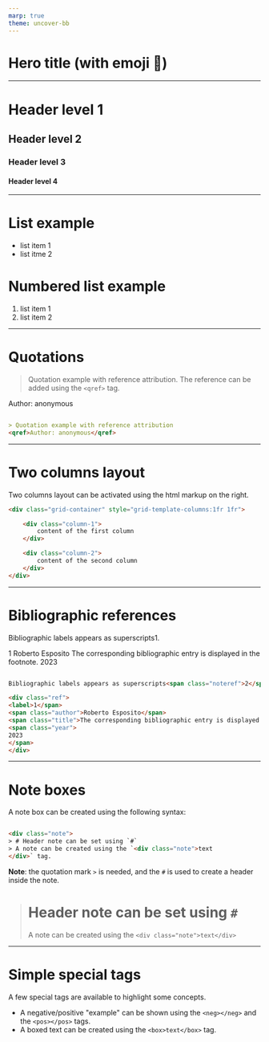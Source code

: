 ```yaml
---
marp: true
theme: uncover-bb
---
```


# <!-- fit --> Hero title (with emoji 🦸)

---

# Header level 1
## Header level 2
### Header level 3
#### Header level 4


---

# List example

- list item 1
- list itme 2

# Numbered list example

1. list item 1
2. list item 2

---

# Quotations

<div class="grid-container" style="grid-template-columns:1fr 1fr">

<div class="column-1">

> Quotation example with reference attribution. The reference can be added using the `<qref>` tag.

<qref>Author: anonymous</qref>

</div>

<div class="column-2">

```markdown

> Quotation example with reference attribution
<qref>Author: anonymous</qref>

```

</div>

</div>



---

# Two columns layout

<div class="grid-container" style="grid-template-columns:1fr 1fr">

<div class="column-1">
    Two columns layout can be activated using the html markup on the right.
</div>

<div class="column-2">

```html
<div class="grid-container" style="grid-template-columns:1fr 1fr">

    <div class="column-1">
        content of the first column
    </div>

    <div class="column-2">
        content of the second column
    </div>
</div>
```
</div>

</div>

</div>

</div>

---

# Bibliographic references


<div class="grid-container" style="grid-template-columns:1fr 1fr">

<div class="column-1">


Bibliographic labels appears as superscripts<span class="noteref">1</span>.

<div class="ref">
<span class="label">1</span>
<span class="author">Roberto Esposito</span>
<span class="title">The corresponding bibliographic entry is displayed in the footnote.<span>
<span class="year">
2023
</span>
</div>

</div>

<div class="column-2">

```html

Bibliographic labels appears as superscripts<span class="noteref">2</span>.

<div class="ref">
<label>1</span>
<span class="author">Roberto Esposito</span>
<span class="title">The corresponding bibliographic entry is displayed in the footnote.<span>
<span class="year">
2023
</span>
</div>

```

</div>

</div>

---

# Note boxes

A note box can be created using the following syntax:

```html

<div class="note">
> # Header note can be set using `#`
> A note can be created using the `<div class="note">text
</div>` tag.

```

**Note**: the quotation mark `>` is needed, and the `#` is used to create a header inside the note.

<div class="note"> 

> # Header note can be set using `#`
> A note can be created using the `<div class="note">text</div>`

</div>

---

# Simple special tags

A few special tags are available to highlight some concepts.

- A negative/positive "example" can be shown using the `<neg></neg>` <neg></neg> and the `<pos></pos>` <pos></pos> tags.
- <box>A boxed text</box> can be created using the `<box>text</box>` tag.






